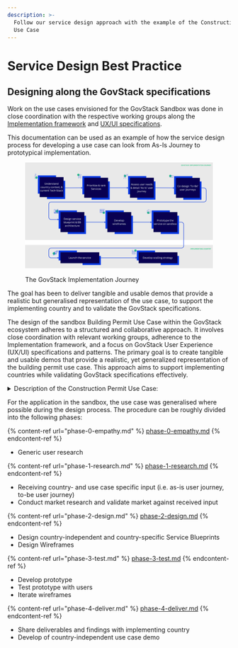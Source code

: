 ```yaml
---
description: >-
  Follow our service design approach with the example of the Construction Permit
  Use Case
---
```


# Service Design Best Practice

## Designing along the GovStack specifications

Work on the use cases envisioned for the GovStack Sandbox was done in close coordination with the respective working groups along the [Implementation framework](https://govstack.gitbook.io/implementation-playbook/) and [UX/UI specifications](https://govstack.gitbook.io/bb-ux/).&#x20;

This documentation can be used as an example of how the service design process for developing a use case can look from As-Is Journey to prototypical implementation.

<figure><img src="../../.gitbook/assets/image (1).png" alt=""><figcaption><p>The GovStack Implementation Journey</p></figcaption></figure>

The goal has been to deliver tangible and usable demos that provide a realistic but generalised representation of the use case, to support the implementing country and to validate the GovStack specifications.

The design of the sandbox Building Permit Use Case within the GovStack ecosystem adheres to a structured and collaborative approach. It involves close coordination with relevant working groups, adherence to the Implementation framework, and a focus on GovStack User Experience (UX/UI) specifications and patterns. The primary goal is to create tangible and usable demos that provide a realistic, yet generalized representation of the building permit use case. This approach aims to support implementing countries while validating GovStack specifications effectively.

<details>

<summary>Description of the Construction Permit Use Case:</summary>





_The Construction Permit process is how local governments can decide whether to approve or decline construction permit applications by evaluating submitted building plans, and assessing their compliance with standard building codes and local regulations. A construction permit is an important requirement for countries to ensure buildings and structures are safe, with sound engineering, foundations and construction techniques._

_Municipalities and counties/towns have traditionally managed construction permits "over the counter" and through paper or PDF applications. This time-consuming, complex and error-prone tasks has raised issues in some countries - around the accountability and transparency, as well as inefficiencies in achieving timely construction permitting processes, and sustainable urban planning development. As a result, a number of governments in low-and-middle income countries are implementing an online construction permit service. A digital service with a hassle-free online procedure and user-friendly tools to achieve a more streamlined end-to-end approval process that ensures transparency, accountability, and time-bound services._

</details>

For the application in the sandbox, the use case was generalised where possible during the design process. The procedure can be roughly divided into the following phases:

{% content-ref url="phase-0-empathy.md" %}
[phase-0-empathy.md](phase-0-empathy.md)
{% endcontent-ref %}

* Generic user research

{% content-ref url="phase-1-research.md" %}
[phase-1-research.md](phase-1-research.md)
{% endcontent-ref %}

* Receiving country- and use case specific input (i.e. as-is user journey, to-be user journey)
* Conduct market research and validate market against received input

{% content-ref url="phase-2-design.md" %}
[phase-2-design.md](phase-2-design.md)
{% endcontent-ref %}

* Design country-independent and country-specific Service Blueprints
* Design Wireframes

{% content-ref url="phase-3-test.md" %}
[phase-3-test.md](phase-3-test.md)
{% endcontent-ref %}

* Develop prototype
* Test prototype with users
* Iterate wireframes

{% content-ref url="phase-4-deliver.md" %}
[phase-4-deliver.md](phase-4-deliver.md)
{% endcontent-ref %}

* Share deliverables and findings with implementing country
* Develop of country-independent use case demo
